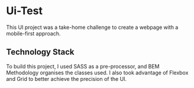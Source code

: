 # Ui-Test
This UI project was a take-home challenge to create a webpage with a mobile-first approach. 

## Technology Stack
To build this project, I used SASS as a pre-processor, and BEM Methodology organises the classes used. 
I also took advantage of Flexbox and Grid to better achieve the precision of the UI.

